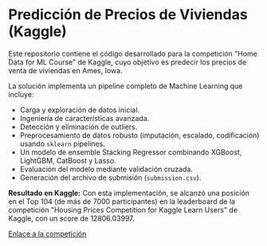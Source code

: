 # Predicción de Precios de Viviendas (Kaggle)
Este repositorio contiene el código desarrollado para la competición "Home Data for ML Course" de Kaggle, cuyo objetivo es predecir los precios de venta de viviendas en Ames, Iowa.

La solución implementa un pipeline completo de Machine Learning que incluye:
- Carga y exploración de datos inicial.
- Ingeniería de características avanzada.
- Detección y eliminación de outliers.
- Preprocesamiento de datos robusto (imputación, escalado, codificación) usando `sklearn` pipelines.
- Un modelo de ensemble Stacking Regressor combinando XGBoost, LightGBM, CatBoost y Lasso.
- Evaluación del modelo mediante validación cruzada.
- Generación del archivo de submisión (`submission.csv`).

**Resultado en Kaggle:**
Con esta implementación, se alcanzó una posición en el Top 104 (de más de 7000 participantes) en la leaderboard de la competición "Housing Prices Competition for Kaggle Learn Users" de Kaggle, con un score de 12806.03997.

[Enlace a la competición]([https://www.kaggle.com/competitions/home-data-for-ml-course/leaderboard#](https://www.kaggle.com/competitions/home-data-for-ml-course/leaderboard))


